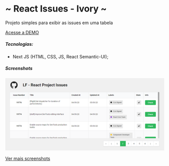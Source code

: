 # ~ React Issues - Ivory ~
Projeto simples para exibir as issues em uma tabela

[Acesse a DEMO](https://lf-ivory-react.vercel.app/)
##### Tecnologias:
- Next JS (HTML, CSS, JS, React Semantic-UI);
##### Screenshots
<p align="center">
  <img src="https://github.com/lucasfernando06/ivory-challenge/blob/master/Screenshots/Table.png" />
</p>

[Ver mais screenshots](Screenshots)
